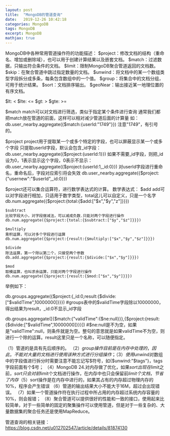 ```yaml
---
layout: post
title:  "MongoDB的管道查询"
date:   2019-12-26 10:42:18
categories: MongoDB 
tags: MongoDB
excerpt: MongoDB
mathjax: true
---
```




MongoDB中各种常用管道操作符的功能描述：
$project：修改文档的结构（重命名、增加或删除域），也可以用于创建计算结果以及嵌套文档。
$match：过滤数据，只输出符合条件的文档。
$limit：限制MongoDB聚合管道返回的文档数。
$skip：在聚合管道中跳过指定数量的文档。
$unwind：将文档中的某一个数组类型字段拆分成多条，每条包含数组中的一个值。
$group：将集合中的文档分组，可用于统计结果。
$sort：文档排序输出。
$geoNear：输出接近某一地理位置的有序文档。 

$lt:  <
$lte: <=
$gt:  >
$gte: >=

$match
match可以对文档进行筛选，类似于指定某个条件进行查询
通常我们都把match放在管道的前面，这样可以相对减少管道后面的计算量
如：
db.user_nearby.aggregate({$match:{userId:"1749"}})
注意"1749"，有引号的。

$project
project用于提取某一个或多个特定的字段，也可以屏蔽显示某一个或多个字段
只提取userId字段，默认会包含_id字段：
db.user_nearby.aggregate({$project:{userId:1}})
如果不需要_id字段，则把_id设为0，1表示显示这个字段，0表示不显示：
db.user_nearby.aggregate({$project:{userId:1,_id:0}})
对userId字段进行重命名，重命名后，字段对应索引将会失效
db.user_nearby.aggregate({$project:{"usernew":"$userId",_id:0}})

$project还可以集合运算符，进行数学表达式的计算。
数学表达式：
	$add
	add可以对字段进行相加，只适用于数字类型，total这儿可以自定义，只是一个名字
	db.num.aggregate({$project:{total:{$add:["$x","$y","z"]}}})

	$subtract
	比较字段大小，对字段做减法，可以减成负数.只能对两个字段进行操作
	db.num.aggregate({$project:{total:{$subtract:["$y","$z"]}}})

	$multiply
	乘积运算，可以对多个字段进行运算
	db.num.aggregate({$project:{result:{$multiply:["$x","$y","$z"]}}})

	$divide
	除法运算，第一个除以第二个，只接受两个参数
	db.add.aggregate({$project:{result:{$divide:["$x","$y"]}}})

	$mod
	取模运算，也叫求余运算，只能对两个字段进行操作
	db.num.aggregate({$project:{result:{$mod:["$x","$y"]}}})


举例如下：

db.groups.aggregate({$project:{_id:0,result:{$divide:["$validTime",10000000]}}})
#groups表中的$validTime字段除以10000000，得出结果为result，_id:0不显示_id字段

db.groups.aggregate([{$match:{"validTime":{$ne:null}}},{$project:{result:{$divide:["$validTime",10000000]}}}])
#$ne:null是不为空，如果是"validTime":null，则条件就是为空。整句的意思就是如果validTime不为空，则进行一个除的运算。result这里只是一个名称，可以随便指定。





（1）管道的是具有先后顺序的。
（2）$group操作目前是在内存中处理的，因此，不能对大量的文档进行使用该种方式进行分组操作；
（3）使用$unwind对数组中的字段值进行拆分时需要注意不能忘记写$符号，如{$unwind:"$tags"}，tags字段前面有个$号；
（4）MongoDB 24.对内存做了优化，如果$sort出现在$limit之前，$sort只会对前$limit个文档进行操作，在内存中也只会保留前$limit个文档，节省了内存
（5）$sort操作是在内存中进行的，如果其占有的内存超过物理内存的10%，程序会产生错误
（6）管道的输出结果大小不能大于16M，超过会出现错误。
（7）如果一个管道操作符在执行过程中所占用的内存超过系统内存容量的10%，则会报错；
（8）聚合管道可以提供很好的性能和一致的接口，使用起来比较简单，对于一些简单的固定的聚集操作可以使用管道，但是对于一些复杂的、大量数据集的聚合任务还是使用MapReduce。

管道查询的相关链接：
https://blog.csdn.net/u012702547/article/details/81874130
